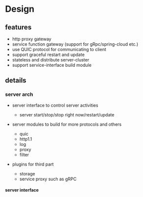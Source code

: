 # Design

## features

* http proxy gateway
* service function gateway (support for gRpc/spring-cloud etc.)
* use QUIC protocol for communicating to client
* support graceful restart and update
* stateless and distribute server-cluster
* support service-interface build module


## details

### server arch

* server interface to control server activities

  * server start/stop/stop right now/restart/update

* server modules to build for more protocols and others
  * quic
  * http1.1
  * log
  * proxy
  * filter
* plugins for third part 
  * storage
  * service proxy such as gRPC
  
#### server interface


  

